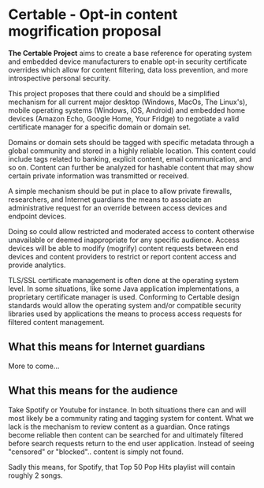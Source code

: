 # Certable - Opt-in content mogrification proposal

**The Certable Project** aims to create a base reference for operating system and embedded device manufacturers to enable opt-in security certificate overrides which allow for content filtering, data loss prevention, and more introspective personal security.

This project proposes that there could and should be a simplified mechanism for all current major desktop (Windows, MacOs, The Linux's), mobile operating systems (Windows, iOS, Android) and embedded home devices (Amazon Echo, Google Home, Your Fridge) to negotiate a valid certificate manager for a specific domain or domain set.

Domains or domain sets should be tagged with specific metadata through a global community and stored in a highly reliable location.  This content could include tags related to banking, explicit content, email communication, and so on.  Content can further be analyzed for hashable content that may show certain private information was transmitted or received.

A simple mechanism should be put in place to allow private firewalls, researchers, and Internet guardians the means to associate an administrative request for an override between access devices and endpoint devices.

Doing so could allow restricted and moderated access to content otherwise unavailable or deemed inappropriate for any specific audience.  Access devices will be able to modify (mogrify) content requests between end devices and content providers to restrict or report content access and provide analytics.

TLS/SSL certificate management is often done at the operating system level.  In some situations, like some Java application implementations, a proprietary certificate manager is used.  Conforming to Certable design standards would allow the operating system and/or compatible security libraries used by applications the means to process access requests for filtered content management.

## What this means for Internet guardians

More to come...

## What this means for the audience

Take Spotify or Youtube for instance.  In both situations there can and will most likely be a community rating and tagging system for content.  What we lack is the mechanism to review content as a guardian.  Once ratings become reliable then content can be searched for and ultimately filtered before search requests return to the end user application.  Instead of seeing "censored" or "blocked".. content is simply not found.

Sadly this means, for Spotify, that Top 50 Pop Hits playlist will contain roughly 2 songs.
